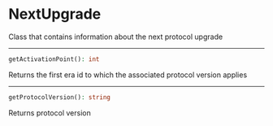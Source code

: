 # NextUpgrade
Class that contains information about the next protocol upgrade

---
```php
getActivationPoint(): int
```
Returns the first era id to which the associated protocol version applies

---
```php
getProtocolVersion(): string
```
Returns protocol version
